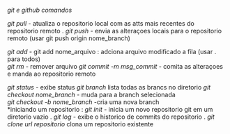*git e github comandos*

*git pull* - atualiza o repositorio local com as atts mais recentes do repositorio remoto . 
*git push* - envia as alteraçoes locais para o repositorio remoto (usar git push origin nome_branch)

*git add* - git add nome_arquivo : adciona arquivo modificado a fila  (usar . para todos)  
*git rm*  - remover arquivo 
*git commit -m msg_commit* - comita as alteraçoes e manda ao repositorio remoto

*git status* - exibe status 
*git branch*  lista todas as brancs no diretorio 
*git checkout nome_branch* - muda para a branch selecionada  
*git checkout -b nome_branch* -cria uma nova branch  
*iniciando um repositorio : 
*git init* - inicia um novo repositorio git em um diretorio vazio . 
*git log* - exibe o historico de commits do repositorio . 
*git clone url repositorio* clona um repositorio existente